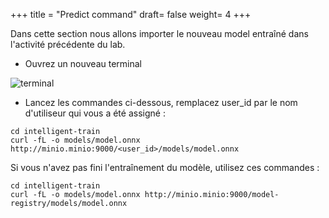+++
title = "Predict command"
draft= false
weight= 4
+++

Dans cette section nous allons importer le nouveau model entraîné dans l'activité précédente du lab.


- Ouvrez un nouveau terminal

![terminal](/images/dev-section/new-terminal-bash.png)

- Lancez les commandes ci-dessous, remplacez user_id par le nom d'utiliseur qui vous a été assigné : 

```
cd intelligent-train
curl -fL -o models/model.onnx http://minio.minio:9000/<user_id>/models/model.onnx
```

Si vous n'avez pas fini l'entraînement du modèle, utilisez ces commandes :

```
cd intelligent-train
curl -fL -o models/model.onnx http://minio.minio:9000/model-registry/models/model.onnx
```
